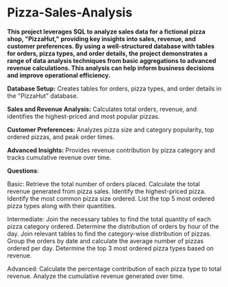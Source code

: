 # Pizza-Sales-Analysis
**This project leverages SQL to analyze sales data for a fictional pizza shop, "PizzaHut," providing key insights into sales, revenue, and customer preferences. By using a well-structured database with tables for orders, pizza types, and order details, the project demonstrates a range of data analysis techniques from basic aggregations to advanced revenue calculations. This analysis can help inform business decisions and improve operational efficiency.**

**Database Setup:** Creates tables for orders, pizza types, and order details in the "PizzaHut" database.

**Sales and Revenue Analysis:** Calculates total orders, revenue, and identifies the highest-priced and most popular pizzas.

**Customer Preferences:** Analyzes pizza size and category popularity, top ordered pizzas, and peak order times.

**Advanced Insights:** Provides revenue contribution by pizza category and tracks cumulative revenue over time.

**Questions**:

Basic:
Retrieve the total number of orders placed.
Calculate the total revenue generated from pizza sales.
Identify the highest-priced pizza.
Identify the most common pizza size ordered.
List the top 5 most ordered pizza types along with their quantities.


Intermediate:
Join the necessary tables to find the total quantity of each pizza category ordered.
Determine the distribution of orders by hour of the day.
Join relevant tables to find the category-wise distribution of pizzas.
Group the orders by date and calculate the average number of pizzas ordered per day.
Determine the top 3 most ordered pizza types based on revenue.

Advanced:
Calculate the percentage contribution of each pizza type to total revenue.
Analyze the cumulative revenue generated over time.






